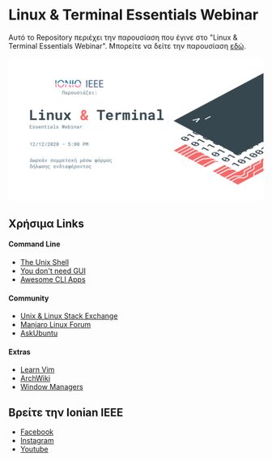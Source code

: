 # Linux & Terminal Essentials Webinar

Αυτό το Repository περιέχει την παρουσίαση που έγινε στο "Linux & Terminal Essentials Webinar". Μπορείτε να δείτε την παρουσίαση [εδώ](https://link-later). 

![](./assets/poster.png)
## Χρήσιμα Links
#### Command Line
- [The Unix Shell](http://swcarpentry.github.io/shell-novice/)
- [You don't need GUI](https://github.com/you-dont-need/You-Dont-Need-GUI)
- [Awesome CLI Apps](https://github.com/agarrharr/awesome-cli-apps)

#### Community
- [Unix & Linux Stack Exchange](https://unix.stackexchange.com/)
- [Manjaro Linux Forum](https://forum.manjaro.org/)
- [AskUbuntu](https://askubuntu.com/)

#### Extras

- [Learn Vim](https://github.com/iggredible/Learn-Vim)
- [ArchWiki](https://wiki.archlinux.org/)
- [Window Managers](https://wiki.archlinux.org/index.php/window_manager)

## Βρείτε την Ionian IEEE

- [Facebook](https://www.facebook.com/ieeeIonianUni)
- [Instagram](https://www.instagram.com/iusbieee/)
- [Youtube](https://www.youtube.com/channel/UCrrleCKoTXqff_vbqy_kfjg)
